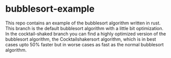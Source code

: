 # bubblesort-example
This repo contains an example of the bubblesort algorithm written in rust. This branch is the default bubblesort algorithm with a little bit optimization. In the cocktail-shaked branch you can find a highly optimized version of the bubblesort algorithm, the Cocktailshakersort algorithm, which is in best cases upto 50% faster but in worse cases as fast as the normal bubblesort algorithm.
